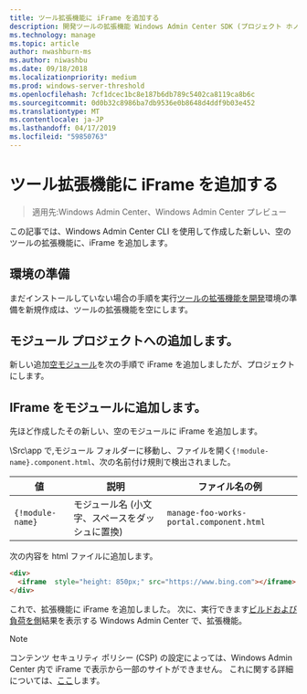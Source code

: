 ```yaml
---
title: ツール拡張機能に iFrame を追加する
description: 開発ツールの拡張機能 Windows Admin Center SDK (プロジェクト ホノルル) - ツールの拡張機能に iFrame を追加します。
ms.technology: manage
ms.topic: article
author: nwashburn-ms
ms.author: niwashbu
ms.date: 09/18/2018
ms.localizationpriority: medium
ms.prod: windows-server-threshold
ms.openlocfilehash: 7cf1dcec1bc8e187b6db789c5402ca8119ca8b6c
ms.sourcegitcommit: 0d0b32c8986ba7db9536e0b8648d4ddf9b03e452
ms.translationtype: MT
ms.contentlocale: ja-JP
ms.lasthandoff: 04/17/2019
ms.locfileid: "59850763"
---
```

# <a name="add-an-iframe-to-a-tool-extension"></a>ツール拡張機能に iFrame を追加する

>適用先:Windows Admin Center、Windows Admin Center プレビュー

この記事では、Windows Admin Center CLI を使用して作成した新しい、空のツールの拡張機能に、iFrame を追加します。

## <a name="prepare-your-environment"></a>環境の準備 ##

まだインストールしていない場合の手順を実行[ツールの拡張機能を開発](..\develop-tool.md)環境の準備を新規作成は、ツールの拡張機能を空にします。

## <a name="add-a-module-to-your-project"></a>モジュール プロジェクトへの追加します。 ##

新しい追加[空モジュール](add-module.md)を次の手順で iFrame を追加しましたが、プロジェクトにします。  

## <a name="add-an-iframe-to-your-module"></a>IFrame をモジュールに追加します。 ##

先ほど作成したその新しい、空のモジュールに iFrame を追加します。

\Src\app で\,モジュール フォルダーに移動し、ファイルを開く```{!module-name}.component.html```、次の名前付け規則で検出されました。

| 値 | 説明 | ファイル名の例 |
| ----- | ----------- | ------- |
| ```{!module-name}``` | モジュール名 (小文字、スペースをダッシュに置換) | ```manage-foo-works-portal.component.html``` |
    
次の内容を html ファイルに追加します。

``` html
<div>
  <iframe  style="height: 850px;" src="https://www.bing.com"></iframe>
</div>
```

これで、拡張機能に iFrame を追加しました。  次に、実行できます[ビルドおよび負荷を側](..\develop-tool.md#build-and-side-load-your-extension)結果を表示する Windows Admin Center で、拡張機能。

> [!Note]
> コンテンツ セキュリティ ポリシー (CSP) の設定によっては、Windows Admin Center 内で iFrame で表示から一部のサイトができません。 これに関する詳細については、[ここ](https://content-security-policy.com/)します。 
